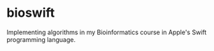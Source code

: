 # bioswift
Implementing algorithms in my Bioinformatics course in Apple's Swift programming language.
